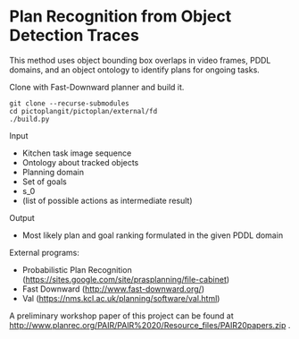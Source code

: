 # Plan Recognition from Object Detection Traces
This method uses object bounding box overlaps in video frames, PDDL domains, and an object ontology to identify plans for ongoing tasks.

Clone with Fast-Downward planner and build it.
```
git clone --recurse-submodules
cd pictoplangit/pictoplan/external/fd
./build.py
```
Input
* Kitchen task image sequence
* Ontology about tracked objects
* Planning domain
* Set of goals
* s_0
* (list of possible actions as intermediate result)

Output
* Most likely plan and goal ranking formulated in the given PDDL domain

External programs:
* Probabilistic Plan Recognition (https://sites.google.com/site/prasplanning/file-cabinet)
* Fast Downward (http://www.fast-downward.org/)
* Val (https://nms.kcl.ac.uk/planning/software/val.html)

A preliminary workshop paper of this project can be found at http://www.planrec.org/PAIR/PAIR%2020/Resource_files/PAIR20papers.zip .